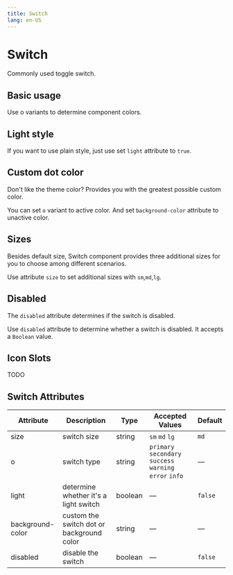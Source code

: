```yaml
---
title: Switch
lang: en-US
---
```


# Switch

Commonly used toggle switch.

## Basic usage

Use o variants to determine component colors.

<demo src="../example/switch/basic.vue"></demo>

## Light style

If you want to use plain style, just use set `light` attribute to `true`.

<demo src="../example/switch/light.vue"></demo>

## Custom dot color

Don't like the theme color? Provides you with the greatest possible custom color.

You can set `o` variant to active color. And set `background-color` attribute to unactive color.

<demo src="../example/switch/customColor.vue"></demo>

## Sizes

Besides default size, Switch component provides three additional sizes for you to choose among different scenarios.

Use attribute `size` to set additional sizes with `sm`,`md`,`lg`.

<demo src="../example/switch/size.vue"></demo>

## Disabled

The `disabled` attribute determines if the switch is disabled.

Use `disabled` attribute to determine whether a switch is disabled. It accepts a `Boolean` value.

<demo src="../example/switch/disabled.vue"></demo>

## Icon Slots

TODO

## Switch Attributes

| Attribute         | Description                               | Type         | Accepted Values       | Default                  |
| ----------------- | ----------------------------------------- | ------------ | --------------------- | ------------------------ |
| size              | switch size                               | string       | `sm` `md` `lg`        | `md`                     |
| o                 | switch type                               | string       | `primary`  `secondary`  `success`  `warning`  `error`  `info`  | —  |
| light             | determine whether it's a light switch     | boolean      | —                     | `false`                  |
| background-color  | custom the switch dot or background color | string       | —                     |   —                      |
| disabled          | disable the switch                        | boolean      | —                     | `false`                  |


